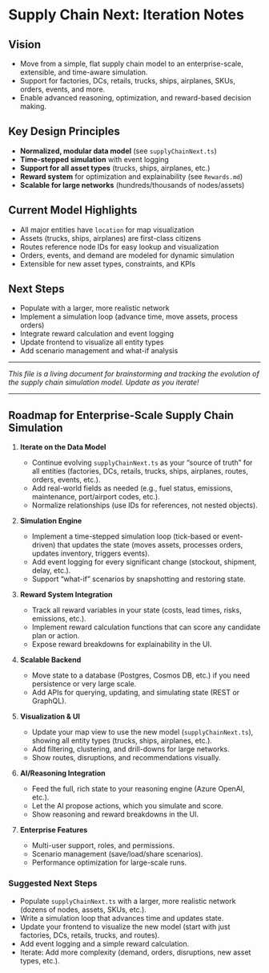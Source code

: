# Supply Chain Next: Iteration Notes

## Vision

- Move from a simple, flat supply chain model to an enterprise-scale, extensible, and time-aware simulation.
- Support for factories, DCs, retails, trucks, ships, airplanes, SKUs, orders, events, and more.
- Enable advanced reasoning, optimization, and reward-based decision making.

## Key Design Principles

- **Normalized, modular data model** (see `supplyChainNext.ts`)
- **Time-stepped simulation** with event logging
- **Support for all asset types** (trucks, ships, airplanes, etc.)
- **Reward system** for optimization and explainability (see `Rewards.md`)
- **Scalable for large networks** (hundreds/thousands of nodes/assets)

## Current Model Highlights

- All major entities have `location` for map visualization
- Assets (trucks, ships, airplanes) are first-class citizens
- Routes reference node IDs for easy lookup and visualization
- Orders, events, and demand are modeled for dynamic simulation
- Extensible for new asset types, constraints, and KPIs

## Next Steps

- Populate with a larger, more realistic network
- Implement a simulation loop (advance time, move assets, process orders)
- Integrate reward calculation and event logging
- Update frontend to visualize all entity types
- Add scenario management and what-if analysis

---

_This file is a living document for brainstorming and tracking the evolution of the supply chain simulation model. Update as you iterate!_

---

## Roadmap for Enterprise-Scale Supply Chain Simulation

1. **Iterate on the Data Model**
   - Continue evolving `supplyChainNext.ts` as your “source of truth” for all entities (factories, DCs, retails, trucks, ships, airplanes, routes, orders, events, etc.).
   - Add real-world fields as needed (e.g., fuel status, emissions, maintenance, port/airport codes, etc.).
   - Normalize relationships (use IDs for references, not nested objects).

2. **Simulation Engine**
   - Implement a time-stepped simulation loop (tick-based or event-driven) that updates the state (moves assets, processes orders, updates inventory, triggers events).
   - Add event logging for every significant change (stockout, shipment, delay, etc.).
   - Support “what-if” scenarios by snapshotting and restoring state.

3. **Reward System Integration**
   - Track all reward variables in your state (costs, lead times, risks, emissions, etc.).
   - Implement reward calculation functions that can score any candidate plan or action.
   - Expose reward breakdowns for explainability in the UI.

4. **Scalable Backend**
   - Move state to a database (Postgres, Cosmos DB, etc.) if you need persistence or very large scale.
   - Add APIs for querying, updating, and simulating state (REST or GraphQL).

5. **Visualization & UI**
   - Update your map view to use the new model (`supplyChainNext.ts`), showing all entity types (trucks, ships, airplanes, etc.).
   - Add filtering, clustering, and drill-downs for large networks.
   - Show routes, disruptions, and recommendations visually.

6. **AI/Reasoning Integration**
   - Feed the full, rich state to your reasoning engine (Azure OpenAI, etc.).
   - Let the AI propose actions, which you simulate and score.
   - Show reasoning and reward breakdowns in the UI.

7. **Enterprise Features**
   - Multi-user support, roles, and permissions.
   - Scenario management (save/load/share scenarios).
   - Performance optimization for large-scale runs.

### Suggested Next Steps

- Populate `supplyChainNext.ts` with a larger, more realistic network (dozens of nodes, assets, SKUs, etc.).
- Write a simulation loop that advances time and updates state.
- Update your frontend to visualize the new model (start with just factories, DCs, retails, trucks, and routes).
- Add event logging and a simple reward calculation.
- Iterate: Add more complexity (demand, orders, disruptions, new asset types, etc.).
